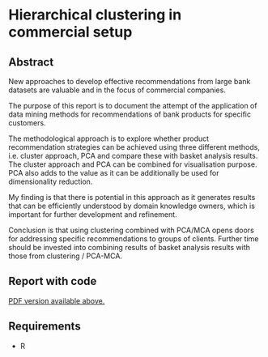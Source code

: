 # Hierarchical clustering in commercial setup

## Abstract

New approaches to develop effective recommendations from large bank datasets are valuable and in the focus of commercial companies.

The purpose of this report is to document the attempt of the application of data mining methods for recommendations of bank products for specific customers.

The methodological approach is to explore whether product recommendation strategies can be achieved using three different methods, i.e. cluster approach, PCA and compare these with basket analysis results. The cluster approach and PCA can be combined for visualisation purpose. PCA also adds to the value as it can be additionally be used for dimensionality reduction.

My finding is that there is potential in this approach as it generates results that can be efficiently understood by domain knowledge owners, which is important for further development and refinement.

Conclusion is that using clustering combined with PCA/MCA opens doors for addressing specific recommendations to groups of clients. Further time should be invested into combining results of basket analysis results with those from clustering / PCA-MCA.

## Report with code
[PDF version available above.](https://github.com/sachaschwab/R-Hierarchical-Clustering/blob/master/code/Hierarchical%20Clustering.Rmd)

## Requirements
- R
